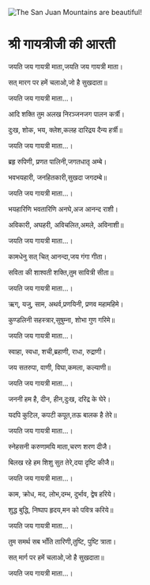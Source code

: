 ![The San Juan Mountains are beautiful!](lib/assets/images/artis/img.png "San Juan Mountains")

#  श्री गायत्रीजी की आरती 

जयति जय गायत्री माता,जयति जय गायत्री माता।

सत् मारग पर हमें चलाओ,जो है सुखदाता॥

जयति जय गायत्री माता...।

आदि शक्ति तुम अलख निरञ्जनजग पालन कर्त्री।

दुःख, शोक, भय, क्लेश,कलह दारिद्रय दैन्य हर्त्री॥

जयति जय गायत्री माता...।

ब्रहृ रुपिणी, प्रणत पालिनी,जगतधातृ अम्बे।

भवभयहारी, जनहितकारी,सुखदा जगदम्बे॥

जयति जय गायत्री माता...।

भयहारिणि भवतारिणि अनघे,अज आनन्द राशी।

अविकारी, अघहरी, अविचलित,अमले, अविनाशी॥

जयति जय गायत्री माता...।

कामधेनु सत् चित् आनन्दा,जय गंगा गीता।

सविता की शाश्वती शक्ति,तुम सावित्री सीता॥

जयति जय गायत्री माता...।

ऋग्, यजु, साम, अथर्व,प्रणयिनी, प्रणव महामहिमे।

कुण्डलिनी सहस्त्रार,सुषुम्ना, शोभा गुण गरिमे॥

जयति जय गायत्री माता...।

स्वाहा, स्वधा, शची,ब्रहाणी, राधा, रुद्राणी।

जय सतरुपा, वाणी, विघा,कमला, कल्याणी॥

जयति जय गायत्री माता...।

जननी हम है, दीन, हीन,दुःख, दरिद्र के घेरे।

यदपि कुटिल, कपटी कपूत,तऊ बालक है तेरे॥

जयति जय गायत्री माता...।

स्नेहसनी करुणामयि माता,चरण शरण दीजै।

बिलख रहे हम शिशु सुत तेरे,दया दृष्टि कीजै॥

जयति जय गायत्री माता...।

काम, क्रोध, मद, लोभ,दम्भ, दुर्भाव, द्वेष हरिये।

शुद्ध बुद्धि, निष्पाप हृदय,मन को पवित्र करिये॥

जयति जय गायत्री माता...।

तुम समर्थ सब भाँति तारिणी,तुष्टि, पुष्टि त्राता।

सत् मार्ग पर हमें चलाओ,जो है सुखदाता॥

जयति जय गायत्री माता...।


